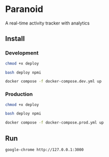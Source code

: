 # Paranoid

A real-time activity tracker with analytics

## Install

### Development

```bash
chmod +x deploy
```

```bash
bash deploy npmi
```

```bash
docker compose -f docker-compose.dev.yml up
```

### Production

```bash
chmod +x deploy
```

```bash
bash deploy npmi
```

```bash
docker compose -f docker-compose.prod.yml up
```

## Run

```bash
google-chrome http://127.0.0.1:3000
```
